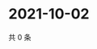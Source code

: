 # 2021-10-02

共 0 条

<!-- BEGIN WEIBO -->
<!-- 最后更新时间 Sat Oct 02 2021 15:08:23 GMT+0800 (China Standard Time) -->

<!-- END WEIBO -->
